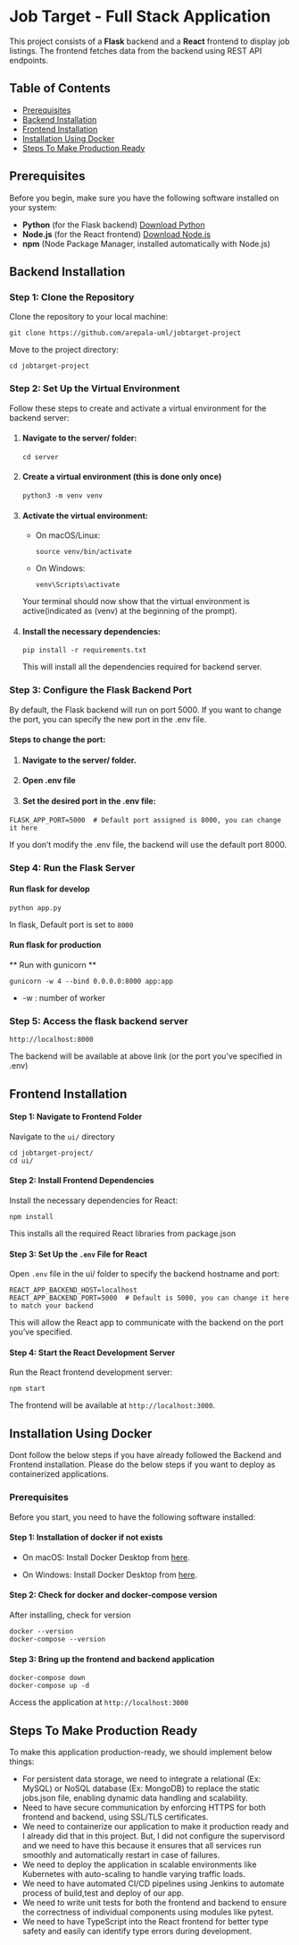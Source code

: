 # Job Target - Full Stack Application

This project consists of a **Flask** backend and a **React** frontend to display job listings. 
The frontend fetches data from the backend using REST API endpoints.


## Table of Contents

- [Prerequisites](#prerequisites)
- [Backend Installation](#backend-installation)
- [Frontend Installation](#frontend-installation)
- [Installation Using Docker](#installation-using-docker)
- [Steps To Make Production Ready](#steps-to-make-production-ready)

## Prerequisites

Before you begin, make sure you have the following software installed on your system:

- **Python** (for the Flask backend) [Download Python](https://www.python.org/downloads/)
- **Node.js** (for the React frontend) [Download Node.js](https://nodejs.org/)
- **npm** (Node Package Manager, installed automatically with Node.js)
  
## Backend Installation

### Step 1: Clone the Repository

Clone the repository to your local machine:

  ```
  git clone https://github.com/arepala-uml/jobtarget-project
  ```
Move to the project directory:
  ```
  cd jobtarget-project
  ```
### Step 2: Set Up the Virtual Environment
Follow these steps to create and activate a virtual environment for the backend server:

1. #### Navigate to the server/ folder:
    ```
    cd server
    ```
2. #### Create a virtual environment (this is done only once)
     ```
     python3 -m venv venv
     ```
3. #### Activate the virtual environment:

    * On macOS/Linux:
      ```
      source venv/bin/activate
      ```
    * On Windows:
      ```
      venv\Scripts\activate
      ```
    Your terminal should now show that the virtual environment is active(indicated as (venv) at the beginning of the prompt).

4. #### Install the necessary dependencies:
    ```
    pip install -r requirements.txt
    ```
    This will install all the dependencies required for backend server.

### Step 3: Configure the Flask Backend Port
  By default, the Flask backend will run on port 5000. If you want to change the port, you can specify the new port in the .env file.

  #### Steps to change the port:
  1. #### Navigate to the server/ folder.
  2. #### Open .env file
  3. #### Set the desired port in the .env file:

  ```
  FLASK_APP_PORT=5000  # Default port assigned is 8000, you can change it here
  ```
   If you don’t modify the .env file, the backend will use the default port 8000.

### Step 4: Run the Flask Server

  #### Run flask for develop
  ```
  python app.py
  ```
  In flask, Default port is set to `8000`


 #### Run flask for production

  ** Run with gunicorn **
  
  ```
  gunicorn -w 4 --bind 0.0.0.0:8000 app:app
  ```
  * -w : number of worker
    
### Step 5: Access the flask backend server
  ```
  http://localhost:8000
  ```
  The backend will be available at above link (or the port you’ve specified in .env)


## Frontend Installation

#### Step 1: Navigate to Frontend Folder
  Navigate to the `ui/` directory
  ```
  cd jobtarget-project/
  cd ui/
  ```

#### Step 2: Install Frontend Dependencies
  Install the necessary dependencies for React:
  ```
  npm install
  ```
  This installs all the required React libraries from package.json

#### Step 3: Set Up the `.env` File for React
  Open `.env` file in the ui/ folder to specify the backend hostname and port:
  ```
  REACT_APP_BACKEND_HOST=localhost
  REACT_APP_BACKEND_PORT=5000  # Default is 5000, you can change it here to match your backend
  ```
  This will allow the React app to communicate with the backend on the port you’ve specified.


#### Step 4: Start the React Development Server
Run the React frontend development server:
```
npm start
```
The frontend will be available at `http://localhost:3000`.

## Installation Using Docker

Dont follow the below steps if you have already followed the Backend and Frontend installation.
Please do the below steps if you want to deploy as containerized applications.

### Prerequisites
Before you start, you need to have the following software installed:

#### Step 1: Installation of docker if not exists
  * On macOS:
    Install Docker Desktop from [here](https://www.docker.com/products/docker-desktop).
    
  * On Windows:
    Install Docker Desktop from [here](https://www.docker.com/products/docker-desktop).
    
#### Step 2: Check for docker and docker-compose version
  After installing, check for version
  ```
  docker --version
  docker-compose --version
  ```
#### Step 3: Bring up the frontend and backend application
  ```
  docker-compose down
  docker-compose up -d
  ```
  Access the application at `http://localhost:3000`

## Steps To Make Production Ready
  To make this application production-ready, we should implement below things:
  
  * For persistent data storage, we need to integrate a relational (Ex: MySQL) or NoSQL database (Ex: MongoDB) to replace the static jobs.json file, enabling dynamic data handling and 
    scalability.
  * Need to have secure communication by enforcing HTTPS for both frontend and backend, using SSL/TLS certificates.
  * We need to containerize our application to make it production ready and I already did that in this project. But, I did not configure the supervisord and we need to have this because 
    it ensures that all services run smoothly and automatically restart in case of failures.
  * We need to deploy the application in scalable environments like Kubernetes with auto-scaling to handle varying traffic loads.
  * We need to have automated CI/CD pipelines using Jenkins to automate process of build,test and deploy of our app.
  * We need to write unit tests for both the frontend and backend to ensure the correctness of individual components using modules like pytest.
  * We need to have TypeScript into the React frontend for better type safety and easily can identify type errors during development.
